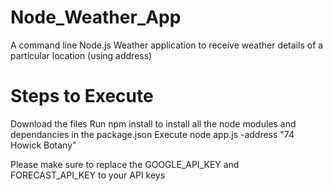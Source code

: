 # Node_Weather_App
A command line Node.js Weather application to receive weather details of a particular location (using address) 

# Steps to Execute
Download the files
Run npm install to install all the node modules and dependancies in the package.json
Execute node app.js -address "74 Howick Botany"

Please make sure to replace the GOOGLE_API_KEY and FORECAST_API_KEY to your API keys
